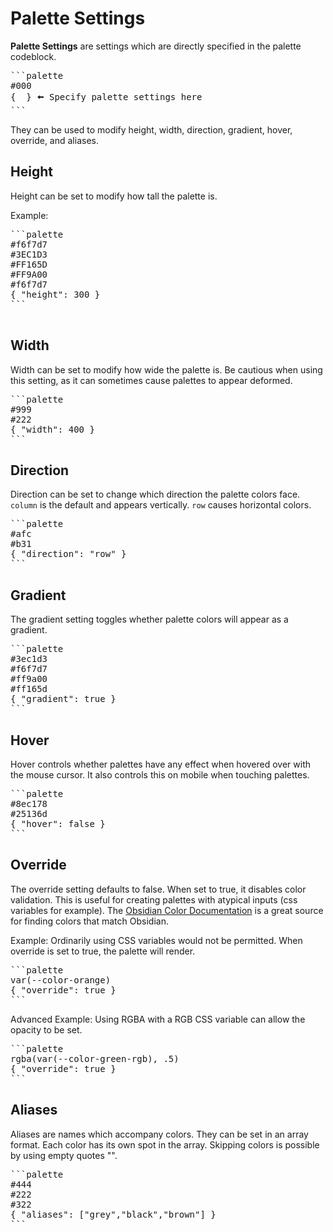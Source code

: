 # Palette Settings

**Palette Settings** are settings which are directly specified in the palette codeblock.
<pre>
```palette
#000
{  } 🠨 Specify palette settings here
```
</pre>
They can be used to modify height, width, direction, gradient, hover, override, and aliases.

## Height

Height can be set to modify how tall the palette is.

Example:

<pre>
```palette
#f6f7d7
#3EC1D3
#FF165D
#FF9A00
#f6f7d7
{ "height": 300 }
```

</pre>

## Width

Width can be set to modify how wide the palette is.
Be cautious when using this setting, as it can sometimes cause palettes to appear deformed.

<pre>
```palette
#999
#222
{ "width": 400 }
```
</pre>

## Direction

Direction can be set to change which direction the palette colors face.
`column` is the default and appears vertically. `row` causes horizontal colors.

<pre>
```palette
#afc
#b31
{ "direction": "row" }
```
</pre>

## Gradient

The gradient setting toggles whether palette colors will appear as a gradient.

<pre>
```palette
#3ec1d3
#f6f7d7
#ff9a00
#ff165d
{ "gradient": true }
```
</pre>

## Hover

Hover controls whether palettes have any effect when hovered over with the mouse cursor.
It also controls this on mobile when touching palettes.

<pre>
```palette
#8ec178
#25136d
{ "hover": false }
```
</pre>

## Override

The override setting defaults to false.
When set to true, it disables color validation.
This is useful for creating palettes with atypical inputs (css variables for example).
The [Obsidian Color Documentation](https://docs.obsidian.md/Reference/CSS+variables/Foundations/Colors) is a great source for finding colors that match Obsidian.

Example:
Ordinarily using CSS variables would not be permitted.
When override is set to true, the palette will render.

<pre>
```palette
var(--color-orange)
{ "override": true }
```
</pre>

Advanced Example:
Using RGBA with a RGB CSS variable can allow the opacity to be set.

<pre>
```palette
rgba(var(--color-green-rgb), .5)
{ "override": true }
```
</pre>


## Aliases

Aliases are names which accompany colors.
They can be set in an array format.
Each color has its own spot in the array.
Skipping colors is possible by using empty quotes "".

<pre>
```palette
#444
#222
#322
{ "aliases": ["grey","black","brown"] }
```
</pre>